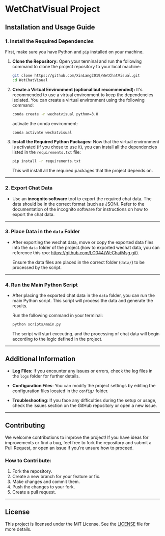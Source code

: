 
# WetChatVisual Project

## Installation and Usage Guide

### 1. Install the Required Dependencies

First, make sure you have Python and `pip` installed on your machine.

1. **Clone the Repository:**
   Open your terminal and run the following command to clone the project repository to your local machine:

   ```bash
   git clone https://github.com/XinLang2019/WetChatVisual.git
   cd WetChatVisual
   ```

2. **Create a Virtual Environment (optional but recommended):**
   It's recommended to use a virtual environment to keep the dependencies isolated. You can create a virtual environment using the following command:

   ```bash
   conda create -n wechatvisual python=3.8
   ```

   activate the conda environment:
   ```bash
   conda activate wechatvisual 
   ```

3. **Install the Required Python Packages:**
   Now that the virtual environment is activated (if you chose to use it), you can install all the dependencies listed in the `requirements.txt` file:

   ```bash
   pip install -r requirements.txt
   ```

   This will install all the required packages that the project depends on.

---

### 2. Export Chat Data

- Use an **incognito software** tool to export the required chat data. The data should be in the correct format (such as JSON). Refer to the documentation of the incognito software for instructions on how to export the chat data.

---

### 3. Place Data in the `data` Folder

- After exporting the wechat data, move or copy the exported data files into the `data` folder of the project.(how to exported wechat data, you can reference this rpo: https://github.com/LC044/WeChatMsg.git).

   Ensure the data files are placed in the correct folder (`data/`) to be processed by the script.

---

### 4. Run the Main Python Script

- After placing the exported chat data in the `data` folder, you can run the main Python script. This script will process the data and generate the results.

   Run the following command in your terminal:

   ```bash
   python scripts/main.py
   ```

   The script will start executing, and the processing of chat data will begin according to the logic defined in the project.

---

## Additional Information

- **Log Files**: If you encounter any issues or errors, check the log files in the `logs` folder for further details.
  
- **Configuration Files**: You can modify the project settings by editing the configuration files located in the `config/` folder. 

- **Troubleshooting**: If you face any difficulties during the setup or usage, check the issues section on the GitHub repository or open a new issue.

---

## Contributing

We welcome contributions to improve the project! If you have ideas for improvements or find a bug, feel free to fork the repository and submit a Pull Request, or open an issue if you're unsure how to proceed.

### How to Contribute:

1. Fork the repository.
2. Create a new branch for your feature or fix.
3. Make changes and commit them.
4. Push the changes to your fork.
5. Create a pull request.

---

## License

This project is licensed under the MIT License. See the [LICENSE](LICENSE) file for more details.

